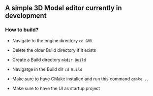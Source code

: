 ## A simple 3D Model editor currently in development

### How to build? 

- Navigate to the engine directory `cd GMD`
- Delete the older Build directory if it exists
- Create a Build directory `mkdir Build`
- Navigatge in the Build dir `cd Build`
- Make sure to have CMake installed and run this command `cmake ..`

- Make sure to have the UI as startup project